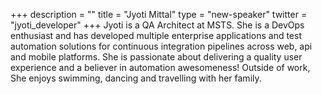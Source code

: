 +++
description = ""
title = "Jyoti Mittal"
type = "new-speaker"
twitter = "jyoti_developer"
+++
Jyoti is a QA Architect at MSTS. She is a DevOps enthusiast and has developed multiple enterprise applications and test automation solutions for continuous integration pipelines across web, api and mobile platforms. She is passionate about delivering a quality user experience and a believer in automation awesomeness! Outside of work, She enjoys swimming, dancing and travelling with her family.